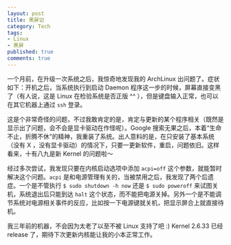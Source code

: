 ```yaml
---
layout: post
title: 黑屏记
category: Tech
tags:
- Linux
- 黑屏
published: true
comments: true
---
```


一个月前，在升级一次系统之后，我惊奇地发现我的 ArchLinux 出问题了。症状如下：开机之后，当系统执行到启动 Daemon 程序这一步的时候，屏幕直接变黑了（有人说，这是 Linux 在检验系统是否正版 ^^ ），但是键盘输入正常，也可以在其它机器上通过 `ssh` 登录。

这是个非常奇怪的问题，不过我敢肯定的是，肯定与更新的某个程序相关（既然是显示出了问题，会不会是显卡驱动在作怪呢）。Google 搜索无果之后，本着“生命不止，折腾不休”的精神，我重装了系统。出人意料的是，在只安装了基本系统（没有 X ，没有显卡驱动）的情况下，只要一更新软件，重启，问题依旧。这样看来，十有八九是新 Kernel 的问题啦～

经过多次尝试，我发现只要在内核启动选项中添加 `acpi=off` 这个参数，就能暂时解决这个问题。`acpi` 是和电源管理有关的，当被禁用之后，我发现了两个后遗症。一个是不管执行 `$ sudo shutdown -h now` 还是 `$ sudo poweroff` 来试图关机，系统退出后只能到达 `halt` 这个状态，而不能把电源关掉。另外一个是不能调节系统对电源相关事件的反应，比如按一下电源键就关机，把显示屏合上就直接待机。

我三年前的机器，不会因为太老了以至不被 Linux 支持了吧 :) Kernel 2.6.33 已经 release 了，期待下次更新内核能让我的小本正常工作。
